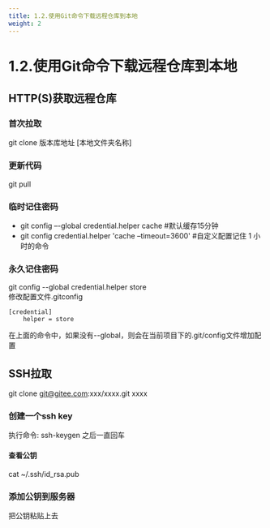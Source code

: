 ```yaml
---
title: 1.2.使用Git命令下载远程仓库到本地
weight: 2
---
```


# 1.2.使用Git命令下载远程仓库到本地

## HTTP(S)获取远程仓库
### 首次拉取
git clone 版本库地址	[本地文件夹名称]

### 更新代码
git pull

### 临时记住密码
* git config –-global credential.helper cache  #默认缓存15分钟
* git config credential.helper 'cache –timeout=3600'  #自定义配置记住 1 小时的命令

### 永久记住密码
git config --global credential.helper store  
修改配置文件.gitconfig
```$xslt
[credential]
    helper = store
```
在上面的命令中，如果没有--global，则会在当前项目下的.git/config文件增加配置

## SSH拉取
git clone git@gitee.com:xxx/xxxx.git  xxxx
### 创建一个ssh key
执行命令: ssh-keygen 之后一直回车
#### 查看公钥
cat ~/.ssh/id_rsa.pub
### 添加公钥到服务器
把公钥粘贴上去

